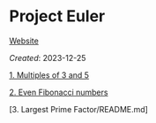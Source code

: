 # Project Euler
[Website](https://projecteuler.net/archives)

_Created_: 2023-12-25

[1. Multiples of 3 and 5](./1.%20multiples%20of%203%20and%205/README.md)

[2. Even Fibonacci numbers](./2.%20Even%20Fibonacci%20numbers/README.md)

[3. Largest Prime Factor/README.md]
